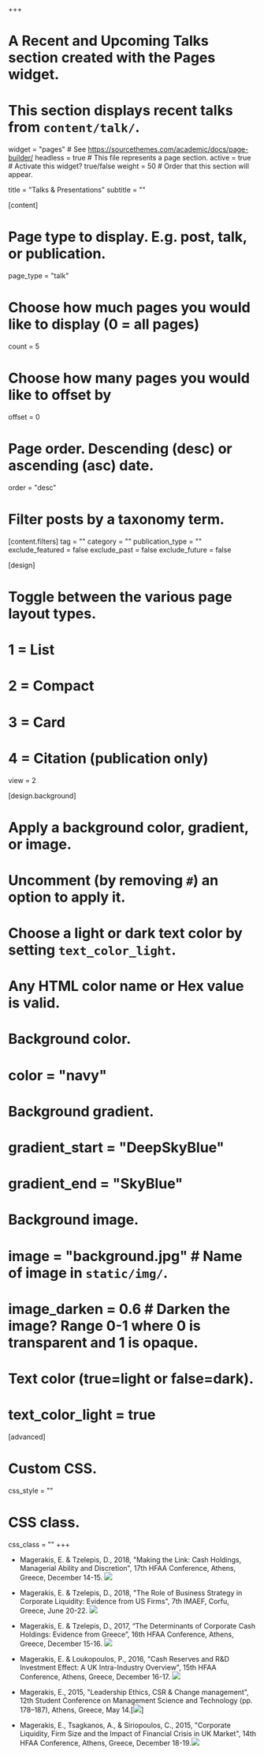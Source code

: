 +++
# A Recent and Upcoming Talks section created with the Pages widget.
# This section displays recent talks from `content/talk/`.

widget = "pages"  # See https://sourcethemes.com/academic/docs/page-builder/
headless = true  # This file represents a page section.
active = true  # Activate this widget? true/false
weight = 50  # Order that this section will appear.

title = "Talks & Presentations"
subtitle = ""

[content]
  # Page type to display. E.g. post, talk, or publication.
  page_type = "talk"
  
  # Choose how much pages you would like to display (0 = all pages)
  count = 5
  
  # Choose how many pages you would like to offset by
  offset = 0

  # Page order. Descending (desc) or ascending (asc) date.
  order = "desc"

  # Filter posts by a taxonomy term.
  [content.filters]
    tag = ""
    category = ""
    publication_type = ""
    exclude_featured = false
    exclude_past = false
    exclude_future = false
    
[design]
  # Toggle between the various page layout types.
  #   1 = List
  #   2 = Compact
  #   3 = Card
  #   4 = Citation (publication only)
  view = 2
  
[design.background]
  # Apply a background color, gradient, or image.
  #   Uncomment (by removing `#`) an option to apply it.
  #   Choose a light or dark text color by setting `text_color_light`.
  #   Any HTML color name or Hex value is valid.

  # Background color.
  # color = "navy"
  
  # Background gradient.
  # gradient_start = "DeepSkyBlue"
  # gradient_end = "SkyBlue"
  
  # Background image.
  # image = "background.jpg"  # Name of image in `static/img/`.
  # image_darken = 0.6  # Darken the image? Range 0-1 where 0 is transparent and 1 is opaque.

  # Text color (true=light or false=dark).
  # text_color_light = true  
  
[advanced]
 # Custom CSS. 
 css_style = ""
 
 # CSS class.
 css_class = ""
+++

* Magerakis, E. & Tzelepis, D., 2018, "Making the Link: Cash Holdings, Managerial Ability and Discretion", 17th HFAA Conference, Athens, Greece, December 14-15. 
[<img src="img/html.png">](http://www.hfaa.gr/wp-content/uploads/2018/12/program-HFAA-2018-web.pdf) 

* Magerakis, E. & Tzelepis, D., 2018, "The Role of Business Strategy in Corporate Liquidity: Evidence from US Firms", 7th IMAEF, Corfu, Greece, June 20-22. [<img src="img/html.png">](http://www.econ.uoi.gr/imaef2018/imaef2018_scientific_programme.pdf)

* Magerakis, E. & Tzelepis, D., 2017, “The Determinants of Corporate Cash Holdings: Evidence from Greece”, 16th HFAA Conference, Athens, Greece, December 15-16. [<img src="img/html.png">](http://www.hfaa.gr/wp-content/uploads/2017/12/program-HFAA-2017-web-final.pdf)

* Magerakis, E. & Loukopoulos, P., 2016, "Cash Reserves and R&D Investment Effect: A UK Intra-Industry Overview", 15th HFAA Conference, Athens, Greece, December 16-17. [<img src="img/html.png">](http://www.hfaa.gr/wp-content/uploads/2016/12/program-HFAA-2016-final.pdf)

* Magerakis, E., 2015, "Leadership Ethics, CSR & Change management", 12th Student Conference on Management Science and Technology (pp. 178–187), Athens, Greece, May 14.[<img src="img/html.png">]

* Magerakis, E., Tsagkanos, A., & Siriopoulos, C., 2015, "Corporate Liquidity, Firm Size and the Impact of Financial Crisis in UK Market", 14th HFAA Conference, Athens, Greece, December 18-19.[<img src="img/html.png">](http://www.hfaa.gr/wp-content/uploads/2015/12/program-HFAA-2015-web-final.pdf)

